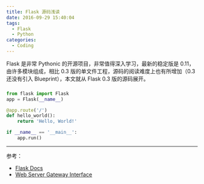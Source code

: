 ```yaml
---
title: Flask 源码浅读
date: 2016-09-29 15:40:04
tags:
  - Flask
  - Python
categories:
  - Coding
---
```


Flask 是非常 Pythonic 的开源项目，非常值得深入学习，最新的稳定版是 0.11，由许多模块组成，相比 0.3 版的单文件工程，源码的阅读难度上也有所增加（0.3 还没有引入 Blueprint），本文就从 Flask 0.3 版的源码展开。

<!-- more -->

###

```python
from flask import Flask
app = Flask(__name__)

@app.route('/')
def hello_world():
    return 'Hello, World!'

if __name__ == '__main__':
    app.run()
```

**************************************

参考：
  - [Flask Docs](http://flask.pocoo.org/docs/0.11/)
  - [Web Server Gateway Interface](https://en.wikipedia.org/wiki/Web_Server_Gateway_Interface)
